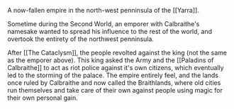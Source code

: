 A now-fallen empire in the north-west penninsula of the [[Yarra]]. 

Sometime during the Second World, an emporer with Calbraithe's namesake wanted to spread his influence to the rest of the world, and overtook the entirety of the northwest penninsula.

After [[The Cataclysm]], the people revolted against the king (not the same as the emporer above). This king asked the Army and the [[Paladins of Calbraithe]] to act as riot police against it's own citizens, which eventually led to the storming of the palace. The empire entirely feel, and the lands once ruled by Calbraithe and now called the Braithlands, where old cities run themselves and take care of their own against people using magic for their own personal gain.
